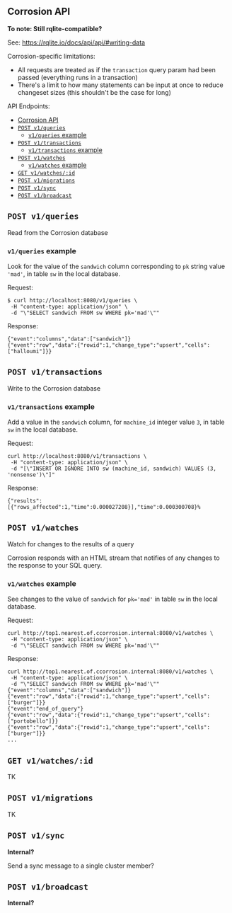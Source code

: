 
## Corrosion API

**To note: Still rqlite-compatible?**

See: https://rqlite.io/docs/api/api/#writing-data

Corrosion-specific limitations:
- All requests are treated as if the `transaction` query param had been passed (everything runs in a transaction)
- There's a limit to how many statements can be input at once to reduce changeset sizes (this shouldn't be the case for long)

API Endpoints:
- [Corrosion API](#corrosion-api)
- [`POST v1/queries`](#post-v1queries)
  - [`v1/queries` example](#v1queries-example)
- [`POST v1/transactions`](#post-v1transactions)
  - [`v1/transactions` example](#v1transactions-example)
- [`POST v1/watches`](#post-v1watches)
  - [`v1/watches` example](#v1watches-example)
- [`GET v1/watches/:id`](#get-v1watchesid)
- [`POST v1/migrations`](#post-v1migrations)
- [`POST v1/sync`](#post-v1sync)
- [`POST v1/broadcast`](#post-v1broadcast)


## `POST v1/queries`

Read from the Corrosion database

### `v1/queries` example 

Look for the value of the `sandwich` column corresponding to `pk` string value `'mad'`, in table `sw` in the local database.

Request:
```
$ curl http://localhost:8080/v1/queries \
 -H "content-type: application/json" \
 -d "\"SELECT sandwich FROM sw WHERE pk='mad'\"" 
```
Response:
```
{"event":"columns","data":["sandwich"]}
{"event":"row","data":{"rowid":1,"change_type":"upsert","cells":["halloumi"]}}
```

## `POST v1/transactions`

Write to the Corrosion database 

### `v1/transactions` example

Add a value in the `sandwich` column, for `machine_id` integer value `3`, in table `sw` in the local database.

Request:
```
curl http://localhost:8080/v1/transactions \
 -H "content-type: application/json" \
 -d "[\"INSERT OR IGNORE INTO sw (machine_id, sandwich) VALUES (3, 'nonsense')\"]"
```

Response:
```
{"results":[{"rows_affected":1,"time":0.000027208}],"time":0.000300708}% 
```

## `POST v1/watches`

Watch for changes to the results of a query

Corrosion responds with an HTML stream that notifies of any changes to the response to your SQL query.

### `v1/watches` example

See changes to the value of `sandwich` for `pk='mad'` in table `sw` in the local database.

Request:
```
curl http://top1.nearest.of.ccorrosion.internal:8080/v1/watches \
 -H "content-type: application/json" \
 -d "\"SELECT sandwich FROM sw WHERE pk='mad'\""
```
Response:
```
curl http://top1.nearest.of.ccorrosion.internal:8080/v1/watches \
 -H "content-type: application/json" \
 -d "\"SELECT sandwich FROM sw WHERE pk='mad'\""
{"event":"columns","data":["sandwich"]}
{"event":"row","data":{"rowid":1,"change_type":"upsert","cells":["burger"]}}
{"event":"end_of_query"}
{"event":"row","data":{"rowid":1,"change_type":"upsert","cells":["portobello"]}}
{"event":"row","data":{"rowid":1,"change_type":"upsert","cells":["burger"]}}
...
```

## `GET v1/watches/:id`

TK

## `POST v1/migrations`

TK


## `POST v1/sync`
**Internal?**

Send a sync message to a single cluster member? 


## `POST v1/broadcast`
**Internal?**




